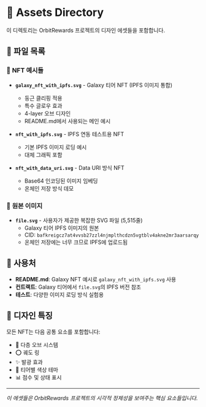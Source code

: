 # 🎨 Assets Directory

이 디렉토리는 OrbitRewards 프로젝트의 디자인 에셋들을 포함합니다.

## 📁 파일 목록

### 🌌 **NFT 예시들**

- **`galaxy_nft_with_ipfs.svg`** - Galaxy 티어 NFT (IPFS 이미지 통합)

  - 둥근 클리핑 적용
  - 특수 글로우 효과
  - 4-layer 오브 디자인
  - README.md에서 사용되는 메인 예시

- **`nft_with_ipfs.svg`** - IPFS 연동 테스트용 NFT

  - 기본 IPFS 이미지 로딩 예시
  - 대체 그래픽 포함

- **`nft_with_data_uri.svg`** - Data URI 방식 NFT
  - Base64 인코딩된 이미지 임베딩
  - 온체인 저장 방식 데모

### 🎯 **원본 이미지**

- **`file.svg`** - 사용자가 제공한 복잡한 SVG 파일 (5,515줄)
  - Galaxy 티어 IPFS 이미지의 원본
  - CID: `bafkreigcz7at4vvsb27zzl4njmplthcdzn5vgtblv4akne2mr3aarsarqy`
  - 온체인 저장에는 너무 크므로 IPFS에 업로드됨

## 🔗 사용처

- **README.md**: Galaxy NFT 예시로 `galaxy_nft_with_ipfs.svg` 사용
- **컨트랙트**: Galaxy 티어에서 `file.svg`의 IPFS 버전 참조
- **테스트**: 다양한 이미지 로딩 방식 실험용

## 🎨 디자인 특징

모든 NFT는 다음 공통 요소를 포함합니다:

- 🌟 다층 오브 시스템
- ⭕ 궤도 링
- ✨ 발광 효과
- 🎯 티어별 색상 테마
- 📊 점수 및 상태 표시

---

_이 에셋들은 OrbitRewards 프로젝트의 시각적 정체성을 보여주는 핵심 요소들입니다._
